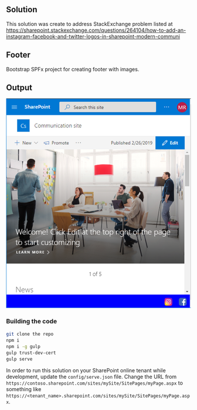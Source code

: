 ## Solution
This solution was create to address StackExchange problem listed at https://sharepoint.stackexchange.com/questions/264104/how-to-add-an-instagram-facebook-and-twitter-logos-in-sharepoint-modern-communi

## Footer

Bootstrap SPFx project for creating footer with images. 

## Output
![Footer UI](https://raw.githubusercontent.com/thinkb4code/spfxFooter/master/screenshots/render.PNG)

### Building the code

```bash
git clone the repo
npm i
npm i -g gulp
gulp trust-dev-cert
gulp serve
```

In order to run this solution on your SharePoint online tenant while development, update the `config/serve.json` file. 
Change the URL from `https://contoso.sharepoint.com/sites/mySite/SitePages/myPage.aspx` to something like `https://<tenant_name>.sharepoint.com/sites/mySite/SitePages/myPage.aspx`.
